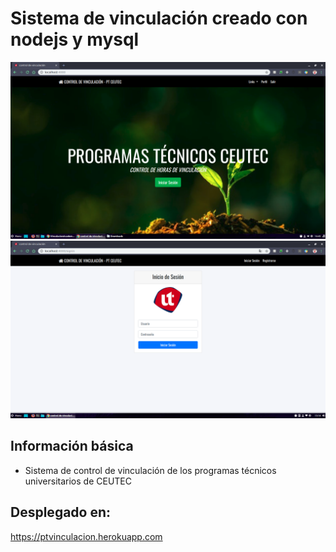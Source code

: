 # Sistema de vinculación creado con nodejs y mysql
![](docs/capture2.png)
![](docs/capture.png)

## Información básica
- Sistema de control de vinculación de los programas técnicos universitarios de CEUTEC

## Desplegado en:
 https://ptvinculacion.herokuapp.com